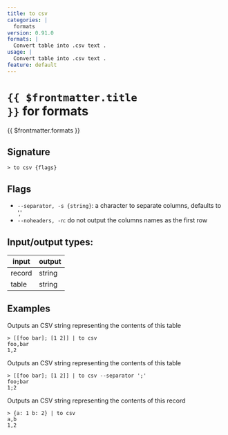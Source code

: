 ```yaml
---
title: to csv
categories: |
  formats
version: 0.91.0
formats: |
  Convert table into .csv text .
usage: |
  Convert table into .csv text .
feature: default
---
```

<!-- This file is automatically generated. Please edit the command in https://github.com/nushell/nushell instead. -->

# <code>{{ $frontmatter.title }}</code> for formats

<div class='command-title'>{{ $frontmatter.formats }}</div>

## Signature

```> to csv {flags} ```

## Flags

 -  `--separator, -s {string}`: a character to separate columns, defaults to ','
 -  `--noheaders, -n`: do not output the columns names as the first row


## Input/output types:

| input  | output |
| ------ | ------ |
| record | string |
| table  | string |
## Examples

Outputs an CSV string representing the contents of this table
```nu
> [[foo bar]; [1 2]] | to csv
foo,bar
1,2

```

Outputs an CSV string representing the contents of this table
```nu
> [[foo bar]; [1 2]] | to csv --separator ';'
foo;bar
1;2

```

Outputs an CSV string representing the contents of this record
```nu
> {a: 1 b: 2} | to csv
a,b
1,2

```
